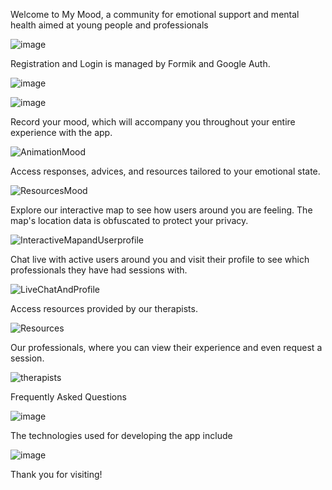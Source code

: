 
Welcome to My Mood, a community for emotional support and mental health aimed at young people and professionals


![image](https://github.com/PberruezoArenas/MyMood-BNP/assets/149729949/85b68a6c-04cc-4247-926f-3891b68ac7fe)




Registration and Login is managed by Formik and Google Auth.


![image](https://github.com/PberruezoArenas/MyMood-BNP/assets/149729949/f189d2fd-dcad-4d7f-8279-42eaf2beddfe)


![image](https://github.com/PberruezoArenas/MyMood-BNP/assets/149729949/48e18a34-b3be-4c15-885f-6c726859d42c)



Record your mood, which will accompany you throughout your entire experience with the app.


![AnimationMood](https://github.com/PberruezoArenas/MyMood-BNP/assets/149729949/1c9297a4-ad4a-4aee-97ba-1dfc04814866)




Access responses, advices, and resources tailored to your emotional state.


![ResourcesMood](https://github.com/PberruezoArenas/MyMood-BNP/assets/149729949/505af20b-3ef7-4afd-95bd-d1622026acf6)




Explore our interactive map to see how users around you are feeling.
The map's location data is obfuscated to protect your privacy.


![InteractiveMapandUserprofile](https://github.com/PberruezoArenas/MyMood-BNP/assets/149729949/239f0a26-465e-42e8-a286-b8e81ea8d50a)




Chat live with active users around you and visit their profile to see which professionals they have had sessions with.


![LiveChatAndProfile](https://github.com/PberruezoArenas/MyMood-BNP/assets/149729949/b2b29a9f-9b7e-4635-b806-62ac6ff54844)





Access resources provided by our therapists.


![Resources](https://github.com/PberruezoArenas/My-Mood-Final-Project/assets/149729949/4561d741-4ad9-4bff-9fc4-bf68ade3ebd6)




Our professionals, where you can view their experience and even request a session.


![therapists](https://github.com/PberruezoArenas/MyMood-BNP/assets/149729949/d47d903e-3881-49e2-b4fe-a3c365c21162)



Frequently Asked Questions


![image](https://github.com/PberruezoArenas/MyMood-BNP/assets/149729949/b7f71e18-7895-40e0-954c-c7bb04caf486)





The technologies used for developing the app include


![image](https://github.com/PberruezoArenas/MyMood-BNP/assets/149729949/cd9b17e8-36a6-4b34-b198-b167ff7a5700)



Thank you for visiting!




